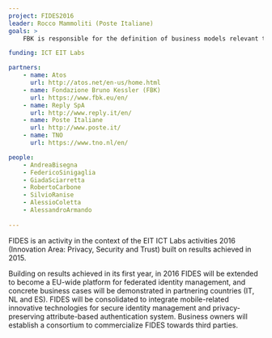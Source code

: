 ```yaml
---
project: FIDES2016
leader: Rocco Mammoliti (Poste Italiane)
goals: >
    FBK is responsible for the definition of business models relevant to the pilots and the foreground, on the basis of the market analysis accomplished in 2015 and the identified market segments. Additionally, FBK will provide innovative identity management solutions for mobile and it will contribute to the deployment and extension of the Italian pilot (with the involvement of the e-Health Unit of FBK).

funding: ICT EIT Labs

partners:
    - name: Atos
      url: http://atos.net/en-us/home.html
    - name: Fondazione Bruno Kessler (FBK)
      url: https://www.fbk.eu/en/
    - name: Reply SpA
      url: http://www.reply.it/en/
    - name: Poste Italiane
      url: http://www.poste.it/
    - name: TNO
      url: https://www.tno.nl/en/

people:
    - AndreaBisegna
    - FedericoSinigaglia
    - GiadaSciarretta
    - RobertoCarbone
    - SilvioRanise
    - AlessioColetta
    - AlessandroArmando
    
---
```


FIDES is an activity in the context of the EIT ICT Labs activities 2016 (Innovation Area: Privacy, Security and Trust) built on results achieved in 2015.

Building on results achieved in its first year, in 2016 FIDES will be extended to become a EU-wide platform for federated identity management, and concrete business cases will be demonstrated in partnering countries (IT, NL and ES). FIDES will be consolidated to integrate mobile-related innovative technologies for secure identity management and privacy-preserving attribute-based authentication system. Business owners will establish a consortium to commercialize FIDES towards third parties.
